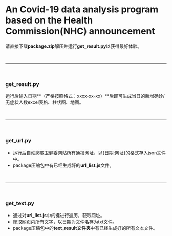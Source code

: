 # An Covid-19 data analysis program based on the Health Commission(NHC) announcement

请直接下载**package.zip**解压并运行**get_result.py**以获得最好体验。

<br>

---

<br>



### **get_result.py**

运行后输入日期**（严格按照格式：xxxx-xx-xx）**后即可生成当日的新增确诊/无症状人数excel表格、柱状图、地图。

<br>

---

<br>

### **get_url.py**

* 运行后自动爬取卫健委网站所有通报网址，以{日期:网址}的格式存入json文件中。
* package压缩包中有已经生成好的**url_list.js**文件。

<br>

---

<br>

### **get_text.py**

* 通过对**url_list.js**中的键进行遍历，获取网址。
* 爬取网页内所有文字，以日期为文件名存为txt文件。
* package压缩包中的**text_result文件夹**中有已经生成好的所有文本文件。
